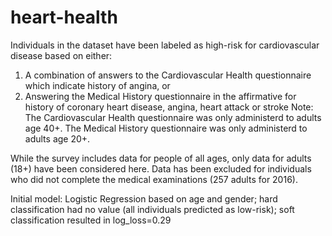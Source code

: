 # heart-health

Individuals in the dataset have been labeled as high-risk for cardiovascular disease based on either:
1. A combination of answers to the Cardiovascular Health questionnaire which indicate history of angina, or
2. Answering the Medical History questionnaire in the affirmative for history of coronary heart disease, angina, heart attack or stroke 
Note: The Cardiovascular Health questionnaire was only administerd to adults age 40+.  The Medical History questionnaire was only administerd to adults age 20+.

While the survey includes data for people of all ages, only data for adults (18+) have been considered here.
Data has been excluded for individuals who did not complete the medical examinations (257 adults for 2016).

Initial model: Logistic Regression based on age and gender; hard classification had no value (all individuals predicted as low-risk); soft classification resulted in log_loss=0.29


